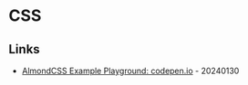 # CSS

## Links

* [AlmondCSS Example Playground: codepen.io](https://codepen.io/chriscoyier/pen/XWPKEXg) - 20240130
